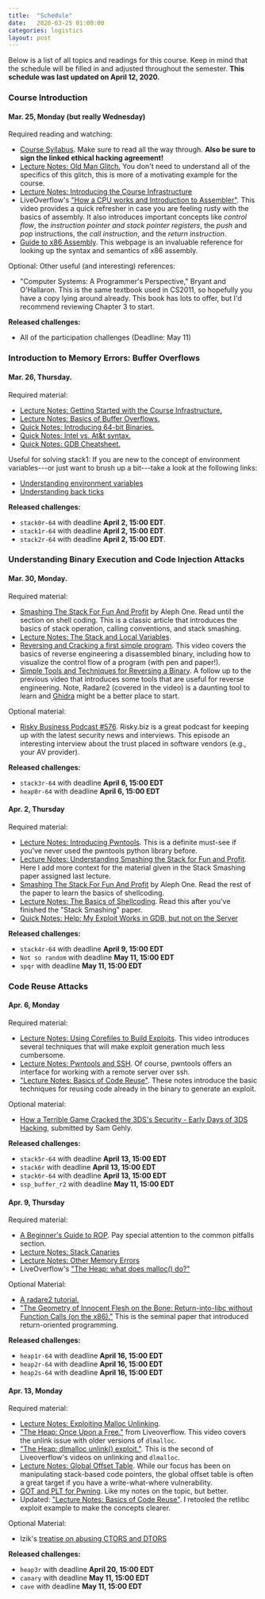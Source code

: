 ```yaml
---
title:  "Schedule"
date:   2020-03-25 01:00:00
categories: logistics
layout: post
---
```


Below is a list of all topics and readings for this course. Keep in mind that
the schedule will be filled in and adjusted throughout the semester.  **This
schedule was last updated on April 12, 2020.**


### Course Introduction


#### Mar. 25, Monday (but really Wednesday)

Required reading and watching:

 - [Course Syllabus](http://cs4401.walls.ninja/logistics/syllabus.html). Make
   sure to read all the way through. **Also be sure to sign the linked ethical
hacking agreement!**
 - [Lecture Notes: Old Man Glitch.](http://cs4401.walls.ninja/notes/lecture/oldman.html) You don't need to understand all of the specifics of this
   glitch, this is more of a motivating example for the course.  
 - [Lecture Notes: Introducing the Course Infrastructure](http://cs4401.walls.ninja/notes/lecture/intro_infrastructure.html)
 - LiveOverflow's ["How a CPU works and Introduction to
   Assembler"](https://youtu.be/6jSKldt7Eqs). This video provides a quick
refresher in case you are feeling rusty with the basics of assembly. It also
introduces important concepts like *control flow*, the *instruction pointer and
stack pointer registers*, the *push* and *pop* instructions, the *call
instruction*, and the *return instruction*.    
 - [Guide to x86 Assembly][x86asm]. This webpage is an invaluable reference for
   looking up the syntax and semantics of x86 assembly. 


Optional: Other useful (and interesting) references:

 - "Computer Systems: A Programmer's Perspective," Bryant and O'Hallaron. This
   is the same textbook used in CS2011, so hopefully you have a copy lying
around already. This book has lots to offer, but I'd recommend reviewing
Chapter 3 to start.    

**Released challenges:**
 - All of the participation challenges (Deadline: May 11)


### Introduction to Memory Errors: Buffer Overflows

#### Mar. 26, Thursday.

Required material:
 - [Lecture Notes: Getting Started with the Course Infrastructure.](http://cs4401.walls.ninja/notes/lecture/getting_started.html)  
 - [Lecture Notes: Basics of Buffer Overflows.](http://cs4401.walls.ninja/notes/lecture/basics_bufferoverflows.html) 
 - [Quick Notes: Introducing 64-bit Binaries.](http://cs4401.walls.ninja/notes/quick/64bits.html)  
 - [Quick Notes: Intel vs. At&t syntax.](http://cs4401.walls.ninja/notes/quick/intel_v_att.html)
 - [Quick Notes: GDB Cheatsheet.](http://cs4401.walls.ninja/notes/quick/gdb.html)

[x86asm]:http://www.cs.virginia.edu/~evans/cs216/guides/x86.html

Useful for solving stack1:  If you are new to the concept of environment
variables---or just want to brush up a bit---take a look at the following
links:
 - [Understanding environment variables](http://www.gnu.org/software/libc/manual/html_node/Environment-Variables.html)
 - [Understanding back ticks](https://unix.stackexchange.com/questions/48392/understanding-backtick)


**Released challenges:**
 - `stack0r-64` with deadline **April 2, 15:00 EDT**.
 - `stack1r-64` with deadline **April 2, 15:00 EDT**.
 - `stack2r-64` with deadline **April 2, 15:00 EDT**.



### Understanding Binary Execution and Code Injection Attacks 


#### Mar. 30, Monday.

Required material:
 - [Smashing The Stack For Fun And Profit][smashing] by Aleph One. Read until the
   section on shell coding.  This is a classic article that introduces the
basics of stack operation, calling conventions, and stack smashing. 
 - [Lecture Notes: The Stack and Local Variables][lecture-binexec1]. 
 - [Reversing and Cracking a first simple program][liveoverflow05]. This video
   covers the basics of reverse engineering a disassembled binary, including
how to visualize the control flow of a program (with pen and paper!).
 - [Simple Tools and Techniques for Reversing a Binary][liveoverflow06]. A
   follow up to the previous video that introduces some tools that are useful
for reverse engineering. Note, Radare2 (covered in the video) is a daunting
tool to learn and [Ghidra][ghidra] might be a better place to start.  

 Optional material:
 - [Risky Business Podcast #576][risky]. Risky.biz is a great podcast for
   keeping up with the latest security news and interviews. This episode
an interesting interview about the trust placed in software vendors (e.g., your
AV provider).

**Released challenges:** 
 - `stack3r-64` with deadline **April 6, 15:00 EDT**
 - `heap0r-64` with deadline **April 6, 15:00 EDT**

[lecture-binexec1]:/notes/lecture/binexec_part1.html
[smashing]:https://raw.githubusercontent.com/rjwalls/CS4401-notes/master/assets/pdf/stacksmashing.pdf
[risky]:https://risky.biz/RB576/
[liveoverflow05]:https://youtu.be/VroEiMOJPm8
[liveoverflow06]:https://youtu.be/3NTXFUxcKPc
[ghidra]:https://ghidra-sre.org/


#### Apr. 2, Thursday

Required material:
 - [Lecture Notes: Introducing Pwntools][notes_pwntools]. This is a definite
   must-see if you've never used the pwntools python library before.  
 - [Lecture Notes: Understanding Smashing the Stack for Fun and
   Profit][notes_understanding_smashing]. Here I add more context for the
material given in the Stack Smashing paper assigned last lecture.
 - [Smashing The Stack For Fun And Profit][smashing] by Aleph One. Read the
   rest of the paper to learn the basics of shellcoding. 
 - [Lecture Notes: The Basics of Shellcoding][notes_shellcoding]. Read this
   after you've finished the "Stack Smashing" paper.
- [Quick Notes: Help: My Exploit Works in GDB, but not on the
   Server][quick-outsidegdb]

**Released challenges:**
 - `stack4r-64` with deadline **April 9, 15:00 EDT**
 - `Not so random` with deadline **May 11, 15:00 EDT**
 - `spqr` with deadline **May 11, 15:00 EDT**


[notes_pwntools]:/notes/lecture/pwntools.html
[notes_understanding_smashing]:/notes/lecture/understanding_stack_smashing.html
[notes_shellcoding]:/notes/lecture/shellcode.html
[quick-outsidegdb]:/notes/quick/outside_of_gdb.html


### Code Reuse Attacks


#### Apr. 6, Monday

Required material:
 - [Lecture Notes: Using Corefiles to Build Exploits][notes_core]. This video
introduces several techniques that will make exploit generation much less
cumbersome.
 - [Lecture Notes: Pwntools and SSH][notes_pwntools_ssh]. Of course, pwntools
   offers an interface for working with a remote server over ssh.      
 - ["Lecture Notes: Basics of Code Reuse"][notes_code_reuse]. These notes
   introduce the basic techniques for reusing code already in the binary to
generate an exploit.  

Optional material:
 - [How a Terrible Game Cracked the 3DS's Security - Early Days of 3DS
   Hacking][3ds], submitted by Sam Gehly. 

**Released challenges:**
 - `stack5r-64` with deadline **April 13, 15:00 EDT**
 - `stack6r` with deadline **April 13, 15:00 EDT**
 - `stack6r-64` with deadline **April 13, 15:00 EDT**
 - `ssp_buffer_r2` with deadline **May 11, 15:00 EDT**

[notes_core]:/notes/lecture/corefiles.html 
[notes_pwntools_ssh]:/notes/lecture/pwntools_ssh.html
[notes_code_reuse]:/notes/lecture/basics_codereuse.html
[3ds]:https://www.youtube.com/watch?v=ImR-TdDAIJE


#### Apr. 9, Thursday

Required material:
 - [A Beginner's Guide to ROP][ropemporium]. Pay special attention to the
   common pitfalls section. 
 - [Lecture Notes: Stack Canaries][notes_canaries]
 - [Lecture Notes: Other Memory Errors][notes_memory]
 - LiveOverflow's ["The Heap: what does malloc() do?"][liveoverflow_malloc]

Optional Material:
 - [A radare2 tutorial.][radare2] 
 - ["The Geometry of Innocent Flesh on the Bone:
Return-into-libc without Function Calls (on the x86)."][shacham07] This is the
seminal paper that introduced return-oriented programming.

**Released challenges:**
 - `heap1r-64` with deadline **April 16, 15:00 EDT**
 - `heap2r-64` with deadline **April 16, 15:00 EDT**
 - `heap2s-64` with deadline **April 16, 15:00 EDT**

[ropemporium]:https://ropemporium.com/guide.html
[radare2]:https://github.com/TobalJackson/2017-SIT-RE-Presentation
[notes_canaries]:/notes/lecture/basics_canaries.html
[notes_memory]:/notes/lecture/other_memory_errors.html
[liveoverflow_malloc]:https://youtu.be/HPDBOhiKaD8
[shacham07]:https://hovav.net/ucsd/dist/geometry.pdf


#### Apr. 13, Monday

Required material:
 - [Lecture Notes: Exploiting Malloc Unlinking][notes_malloc_unlinking]. 
 - ["The Heap: Once Upon a Free."][liveoverflow_dlmalloc1] from Liveoverflow. This video
covers the unlink issue with older versions of `dlmalloc`.  
 - ["The Heap: dlmalloc unlink() exploit."][liveoverflow_dlmalloc2]. This is
   the second of Liveoverflow's videos on unlinking and `dlmalloc`. 
 - [Lecture Notes: Global Offset Table][notes_got]. While our focus has been on
   manipulating stack-based code pointers, the global offset table is often a
great target if you have a write-what-where vulnerability.
 - [GOT and PLT for Pwning][got_pwning]. Like my notes on the topic, but better. 
 - Updated: ["Lecture Notes: Basics of Code Reuse"][notes_code_reuse]. I
   retooled the retlibc exploit example to make the concepts clearer.
 
Optional Material:
 - Izik's [treatise on abusing CTORS and DTORS][izik_ctor]

**Released challenges:**
 - `heap3r` with deadline **April 20, 15:00 EDT**
 - `canary` with deadline **May 11, 15:00 EDT**
 - `cave` with deadline **May 11, 15:00 EDT**

[liveoverflow_dlmalloc1]:https://youtu.be/gL45bjQvZSU
[liveoverflow_dlmalloc2]:https://youtu.be/HWhzH--89UQ
[notes_malloc_unlinking]:/notes/lecture/exploiting_malloc_unlinking.html
[notes_got]:/notes/lecture/basics_global_offset_table.html
[got_pwning]:https://systemoverlord.com/2017/03/19/got-and-plt-for-pwning.html
[izik_ctor]:https://www.exploit-db.com/papers/13234/.
